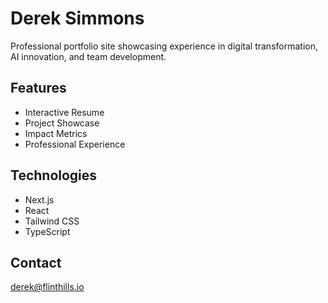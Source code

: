 # Derek Simmons

Professional portfolio site showcasing experience in digital transformation, AI innovation, and team development.

## Features

- Interactive Resume
- Project Showcase
- Impact Metrics
- Professional Experience

## Technologies

- Next.js
- React
- Tailwind CSS
- TypeScript

## Contact

derek@flinthills.io
